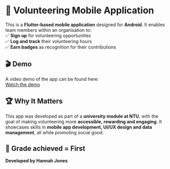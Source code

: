 # 🤝 Volunteering Mobile Application  

This is a **Flutter-based mobile application** designed for **Android**. It enables team members within an organisation to:  
✅ **Sign up** for volunteering opportunities  
✅ **Log and track** their volunteering hours  
✅ **Earn badges** as recognition for their contributions  

## 🎬 Demo  
A video demo of the app can be found here:  
[Watch the demo](https://vimeo.com/1063886530?share=copy)  

## 🏆 Why It Matters  
This app was developed as part of a **university module at NTU**, with the goal of making volunteering more **accessible, rewarding and engaging**. It showcases skills in **mobile app development, UI/UX design and data management**, all while promoting social good.  

## 🥇 Grade achieved = First

**Developed by Hannah Jones**  
